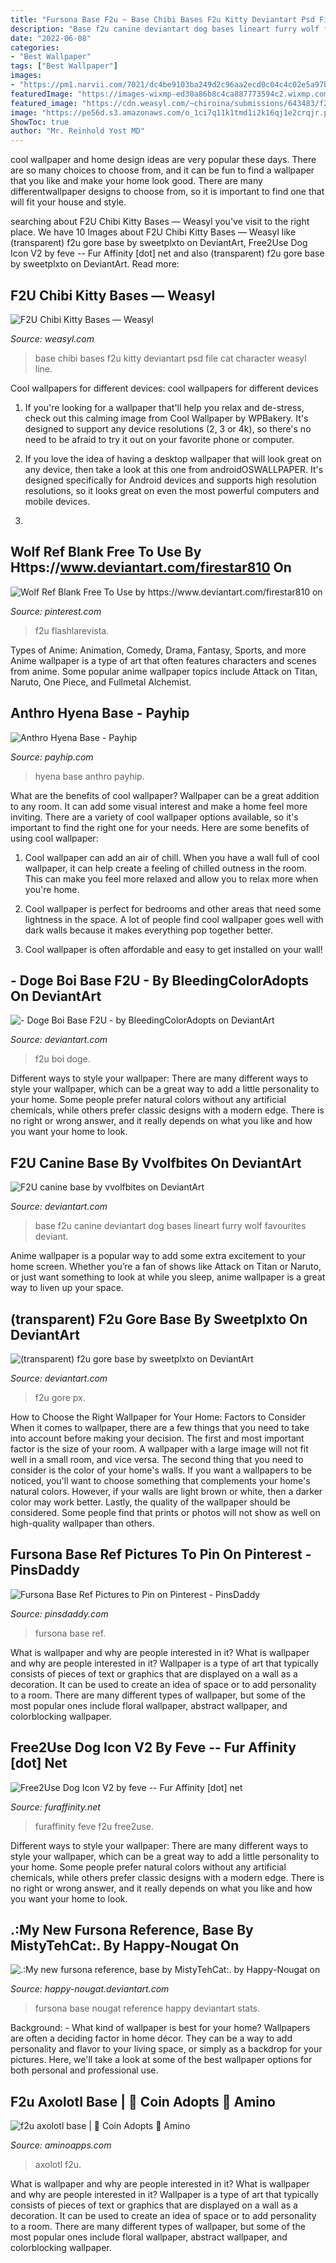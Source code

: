 ```yaml
---
title: "Fursona Base F2u ~ Base Chibi Bases F2u Kitty Deviantart Psd File Cat Character Weasyl Line"
description: "Base f2u canine deviantart dog bases lineart furry wolf favourites deviant"
date: "2022-06-08"
categories:
- "Best Wallpaper"
tags: ["Best Wallpaper"]
images:
- "https://pm1.narvii.com/7021/dc4be9103ba249d2c96aa2ecd0c04c4c02e5a97br1-768-846v2_hq.jpg"
featuredImage: "https://images-wixmp-ed30a86b8c4ca887773594c2.wixmp.com/i/a460df61-8f52-4b54-a73f-f98f7e937722/db2bd75-e6cf2bb3-7723-46b4-bebf-a702dfc406b8.png"
featured_image: "https://cdn.weasyl.com/~chiroina/submissions/643483/f2bd186e5583105533e4ff367a765c6025659c878f28c64770836a1431c57445/chiroina-f2u-chibi-kitty-bases.png"
image: "https://pe56d.s3.amazonaws.com/o_1ci7q11k1tmd1i2k16qj1e2crqjr.png"
ShowToc: true
author: "Mr. Reinhold Yost MD"
---
```



cool wallpaper and home design ideas are very popular these days. There are so many choices to choose from, and it can be fun to find a wallpaper that you like and make your home look good. There are many differentwallpaper designs to choose from, so it is important to find one that will fit your house and style.

	

		
searching about F2U Chibi Kitty Bases — Weasyl you've visit to the right place. We have 10 Images about F2U Chibi Kitty Bases — Weasyl like (transparent) f2u gore base by sweetplxto on DeviantArt, Free2Use Dog Icon V2 by feve -- Fur Affinity [dot] net and also (transparent) f2u gore base by sweetplxto on DeviantArt. Read more:
		
    
## F2U Chibi Kitty Bases — Weasyl

<img loading=lazy src="https://cdn.weasyl.com/~chiroina/submissions/643483/f2bd186e5583105533e4ff367a765c6025659c878f28c64770836a1431c57445/chiroina-f2u-chibi-kitty-bases.png" onerror="this.onerror=null;this.src='https://tse2.mm.bing.net/th?id=OIP.jcQ_Y0_SwoYmrKUnLE2LpQHaPv&amp;pid=15.1';" alt="F2U Chibi Kitty Bases — Weasyl">

_Source: weasyl.com_

>base chibi bases f2u kitty deviantart psd file cat character weasyl line. 

	

Cool wallpapers for different devices:
cool wallpapers for different devices 

1. If you're looking for a wallpaper that'll help you relax and de-stress, check out this calming image from Cool Wallpaper by WPBakery. It's designed to support any device resolutions (2, 3 or 4k), so there's no need to be afraid to try it out on your favorite phone or computer.

2. If you love the idea of having a desktop wallpaper that will look great on any device, then take a look at this one from androidOSWALLPAPER. It's designed specifically for Android devices and supports high resolution resolutions, so it looks great on even the most powerful computers and mobile devices.

3.

    
## Wolf Ref Blank Free To Use By Https://www.deviantart.com/firestar810 On

<img loading=lazy src="https://i.pinimg.com/originals/1c/5e/b1/1c5eb1b50dd7f9c29d37c3e259332a46.jpg" onerror="this.onerror=null;this.src='https://tse2.mm.bing.net/th?id=OIP.97TnuF3Qf9PNEU9uzCsmlwHaDy&amp;pid=15.1';" alt="Wolf Ref Blank Free To Use by https://www.deviantart.com/firestar810 on">

_Source: pinterest.com_

>f2u flashlarevista. 

	

Types of Anime: Animation, Comedy, Drama, Fantasy, Sports, and more
Anime wallpaper is a type of art that often features characters and scenes from anime. Some popular anime wallpaper topics include Attack on Titan, Naruto, One Piece, and Fullmetal Alchemist.

    
## Anthro Hyena Base - Payhip

<img loading=lazy src="https://pe56d.s3.amazonaws.com/o_1ci7q11k1tmd1i2k16qj1e2crqjr.png" onerror="this.onerror=null;this.src='https://tse3.mm.bing.net/th?id=OIP.FUxMZJGzULSXeoOCHCcvWQHaFY&amp;pid=15.1';" alt="Anthro Hyena Base - Payhip">

_Source: payhip.com_

>hyena base anthro payhip. 

	

What are the benefits of cool wallpaper?
Wallpaper can be a great addition to any room. It can add some visual interest and make a home feel more inviting. There are a variety of cool wallpaper options available, so it's important to find the right one for your needs. Here are some benefits of using cool wallpaper: 
1. Cool wallpaper can add an air of chill. When you have a wall full of cool wallpaper, it can help create a feeling of chilled outness in the room. This can make you feel more relaxed and allow you to relax more when you're home. 

2. Cool wallpaper is perfect for bedrooms and other areas that need some lightness in the space. A lot of people find cool wallpaper goes well with dark walls because it makes everything pop together better. 

3. Cool wallpaper is often affordable and easy to get installed on your wall!

    
## - Doge Boi Base F2U - By BleedingColorAdopts On DeviantArt

<img loading=lazy src="https://images-wixmp-ed30a86b8c4ca887773594c2.wixmp.com/i/0ec23e25-6c98-4840-a3ff-d80b2cee33a9/d9rmhjx-0b7d0d31-45e2-4cad-bc53-4e1b7084118e.png/v1/fill/w_500,h_484,strp/__doge_boi_base__f2u____by_bleedingcoloradopts_d9rmhjx-fullview.png" onerror="this.onerror=null;this.src='https://tse2.mm.bing.net/th?id=OIP.kb8ei53rqTKhXQuFZ2TL1QHaHK&amp;pid=15.1';" alt="- Doge Boi Base F2U - by BleedingColorAdopts on DeviantArt">

_Source: deviantart.com_

>f2u boi doge. 

	

Different ways to style your wallpaper:
There are many different ways to style your wallpaper, which can be a great way to add a little personality to your home. Some people prefer natural colors without any artificial chemicals, while others prefer classic designs with a modern edge. There is no right or wrong answer, and it really depends on what you like and how you want your home to look.

    
## F2U Canine Base By Vvolfbites On DeviantArt

<img loading=lazy src="https://images-wixmp-ed30a86b8c4ca887773594c2.wixmp.com/i/a460df61-8f52-4b54-a73f-f98f7e937722/db2bd75-e6cf2bb3-7723-46b4-bebf-a702dfc406b8.png" onerror="this.onerror=null;this.src='https://tse4.mm.bing.net/th?id=OIP.v5msl25gs64pzVHvw1ep3AHaFo&amp;pid=15.1';" alt="F2U canine base by vvolfbites on DeviantArt">

_Source: deviantart.com_

>base f2u canine deviantart dog bases lineart furry wolf favourites deviant. 

	

Anime wallpaper is a popular way to add some extra excitement to your home screen. Whether you’re a fan of shows like Attack on Titan or Naruto, or just want something to look at while you sleep, anime wallpaper is a great way to liven up your space.

    
## (transparent) F2u Gore Base By Sweetplxto On DeviantArt

<img loading=lazy src="https://images-wixmp-ed30a86b8c4ca887773594c2.wixmp.com/f/d3c2f912-e6c3-449c-8383-13fb274d98b2/de2022h-ad2ee929-0bee-4000-8954-cc7a3265f24c.png/v1/fill/w_1024,h_768,strp/_transparent__f2u_gore_base_by_sweetplxto_de2022h-fullview.png?token=eyJ0eXAiOiJKV1QiLCJhbGciOiJIUzI1NiJ9.eyJzdWIiOiJ1cm46YXBwOjdlMGQxODg5ODIyNjQzNzNhNWYwZDQxNWVhMGQyNmUwIiwiaXNzIjoidXJuOmFwcDo3ZTBkMTg4OTgyMjY0MzczYTVmMGQ0MTVlYTBkMjZlMCIsIm9iaiI6W1t7ImhlaWdodCI6Ijw9NzY4IiwicGF0aCI6IlwvZlwvZDNjMmY5MTItZTZjMy00NDljLTgzODMtMTNmYjI3NGQ5OGIyXC9kZTIwMjJoLWFkMmVlOTI5LTBiZWUtNDAwMC04OTU0LWNjN2EzMjY1ZjI0Yy5wbmciLCJ3aWR0aCI6Ijw9MTAyNCJ9XV0sImF1ZCI6WyJ1cm46c2VydmljZTppbWFnZS5vcGVyYXRpb25zIl19.5q6fX1cjyt7EdE2AqO50ADQEIF3Tohe6ql0ZQq-yNoY" onerror="this.onerror=null;this.src='https://tse1.mm.bing.net/th?id=OIP.MZ8hd1rJ2VvtFXTF-zQmPAHaFj&amp;pid=15.1';" alt="(transparent) f2u gore base by sweetplxto on DeviantArt">

_Source: deviantart.com_

>f2u gore px. 

	

How to Choose the Right Wallpaper for Your Home: Factors to Consider
When it comes to wallpaper, there are a few things that you need to take into account before making your decision. The first and most important factor is the size of your room. A wallpaper with a large image will not fit well in a small room, and vice versa. 
The second thing that you need to consider is the color of your home's walls. If you want a wallpapers to be noticed, you'll want to choose something that complements your home's natural colors. However, if your walls are light brown or white, then a darker color may work better. 
Lastly, the quality of the wallpaper should be considered. Some people find that prints or photos will not show as well on high-quality wallpaper than others.

    
## Fursona Base Ref Pictures To Pin On Pinterest - PinsDaddy

<img loading=lazy src="https://i.ytimg.com/vi/jyJN4WSrRPE/hqdefault.jpg" onerror="this.onerror=null;this.src='https://tse2.mm.bing.net/th?id=OIP.Y44AiYt72M7DwcNG9E7aFAHaFj&amp;pid=15.1';" alt="Fursona Base Ref Pictures to Pin on Pinterest - PinsDaddy">

_Source: pinsdaddy.com_

>fursona base ref. 

	

What is wallpaper and why are people interested in it?
What is wallpaper and why are people interested in it?
Wallpaper is a type of art that typically consists of pieces of text or graphics that are displayed on a wall as a decoration. It can be used to create an idea of space or to add personality to a room. There are many different types of wallpaper, but some of the most popular ones include floral wallpaper, abstract wallpaper, and colorblocking wallpaper.

    
## Free2Use Dog Icon V2 By Feve -- Fur Affinity [dot] Net

<img loading=lazy src="https://d.furaffinity.net/art/feve/1499642928/1499642928.feve_doggo.png" onerror="this.onerror=null;this.src='https://tse1.mm.bing.net/th?id=OIP.dhSa8dkOlGOjaxcO5dn5FAHaHa&amp;pid=15.1';" alt="Free2Use Dog Icon V2 by feve -- Fur Affinity [dot] net">

_Source: furaffinity.net_

>furaffinity feve f2u free2use. 

	

Different ways to style your wallpaper:
There are many different ways to style your wallpaper, which can be a great way to add a little personality to your home. Some people prefer natural colors without any artificial chemicals, while others prefer classic designs with a modern edge. There is no right or wrong answer, and it really depends on what you like and how you want your home to look.

    
## .:My New Fursona Reference, Base By MistyTehCat:. By Happy-Nougat On

<img loading=lazy src="http://fc02.deviantart.net/fs71/f/2012/048/3/5/__my_new_fursona_reference__base_by_mistytehcat___by_happy_nougat-d4q2qrz.png" onerror="this.onerror=null;this.src='https://tse3.mm.bing.net/th?id=OIP.yWc8kkVXRzs4m4FzZtyiqwHaIl&amp;pid=15.1';" alt=".:My new fursona reference, base by MistyTehCat:. by Happy-Nougat on">

_Source: happy-nougat.deviantart.com_

>fursona base nougat reference happy deviantart stats. 

	

Background: - What kind of wallpaper is best for your home?
Wallpapers are often a deciding factor in home décor. They can be a way to add personality and flavor to your living space, or simply as a backdrop for your pictures. Here, we'll take a look at some of the best wallpaper options for both personal and professional use.

    
## F2u Axolotl Base | 🔮 Coin Adopts 🔮 Amino

<img loading=lazy src="https://pm1.narvii.com/7021/dc4be9103ba249d2c96aa2ecd0c04c4c02e5a97br1-768-846v2_hq.jpg" onerror="this.onerror=null;this.src='https://tse3.mm.bing.net/th?id=OIP.IShXrx8b-TQxA8A0LHD7ZwHaIK&amp;pid=15.1';" alt="f2u axolotl base | 🔮 Coin Adopts 🔮 Amino">

_Source: aminoapps.com_

>axolotl f2u. 

	

What is wallpaper and why are people interested in it?
What is wallpaper and why are people interested in it?
Wallpaper is a type of art that typically consists of pieces of text or graphics that are displayed on a wall as a decoration. It can be used to create an idea of space or to add personality to a room. There are many different types of wallpaper, but some of the most popular ones include floral wallpaper, abstract wallpaper, and colorblocking wallpaper.

